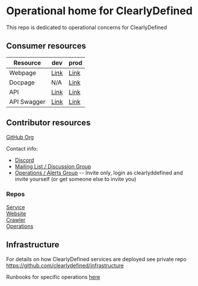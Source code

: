 # Operational home for ClearlyDefined

This repo is dedicated to operational concerns for ClearlyDefined

## Consumer resources
| Resource | dev | prod |
| -- | -- | --
| Webpage | [Link](https://dev.clearlydefined.io) | [Link](https://clearlydefined.io) | 
| Docpage | N/A | [Link](https://docs.clearlydefined.io/) |
| API | [Link](https://dev-api.clearlydefined.io/) | [Link](https://api.clearlydefined.io/)
| API Swagger | [Link](https://dev-api.clearlydefined.io/api-docs/) | [Link](https://api.clearlydefined.io/api-docs/)

## Contributor resources
[GitHub Org](https://github.com/clearlydefined)  

Contact info:   
* [Discord](https://discord.gg/wEzHJku)
* [Mailing List / Discussion Group](https://groups.google.com/forum/#!forum/clearlydefined)
* [Operations / Alerts Group](https://groups.google.com/forum/#!forum/clearlydefinedsupport) -- Invite only, login as clearlyddefined and invite yourself (or get someone else to invite you)

### Repos  
[Service](https://github.com/clearlydefined/service)  
[Website](https://github.com/clearlydefined/website)  
[Crawler](https://github.com/clearlydefined/crawler)  
[Operations](https://github.com/clearlydefined/operations)

## Infrastructure

For details on how ClearlyDefined services are deployed see private repo
https://github.com/clearlydefined/infrastructure

Runbooks for specific operations [here](https://github.com/clearlydefined/infrastructure/runbooks)
